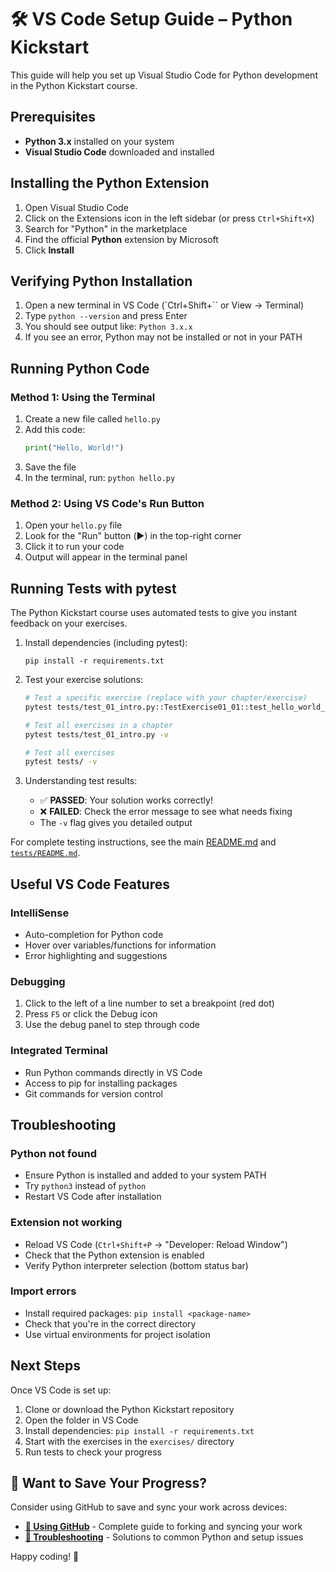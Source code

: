 # 🛠️ VS Code Setup Guide – Python Kickstart

This guide will help you set up Visual Studio Code for Python development in the Python Kickstart course.

## Prerequisites

- **Python 3.x** installed on your system
- **Visual Studio Code** downloaded and installed

## Installing the Python Extension

1. Open Visual Studio Code
2. Click on the Extensions icon in the left sidebar (or press `Ctrl+Shift+X`)
3. Search for "Python" in the marketplace
4. Find the official **Python** extension by Microsoft
5. Click **Install**

## Verifying Python Installation

1. Open a new terminal in VS Code (`Ctrl+Shift+`` or View → Terminal)
2. Type `python --version` and press Enter
3. You should see output like: `Python 3.x.x`
4. If you see an error, Python may not be installed or not in your PATH

## Running Python Code

### Method 1: Using the Terminal
1. Create a new file called `hello.py`
2. Add this code:
   ```python
   print("Hello, World!")
   ```
3. Save the file
4. In the terminal, run: `python hello.py`

### Method 2: Using VS Code's Run Button
1. Open your `hello.py` file
2. Look for the "Run" button (▶️) in the top-right corner
3. Click it to run your code
4. Output will appear in the terminal panel

## Running Tests with pytest

The Python Kickstart course uses automated tests to give you instant feedback on your exercises.

1. Install dependencies (including pytest):
   ```
   pip install -r requirements.txt
   ```

2. Test your exercise solutions:
   ```bash
   # Test a specific exercise (replace with your chapter/exercise)
   pytest tests/test_01_intro.py::TestExercise01_01::test_hello_world_output -v
   
   # Test all exercises in a chapter
   pytest tests/test_01_intro.py -v
   
   # Test all exercises
   pytest tests/ -v
   ```

3. Understanding test results:
   - ✅ **PASSED**: Your solution works correctly!
   - ❌ **FAILED**: Check the error message to see what needs fixing
   - The `-v` flag gives you detailed output

For complete testing instructions, see the main [README.md](../README.md#-testing-your-code) and [`tests/README.md`](../tests/README.md).

## Useful VS Code Features

### IntelliSense
- Auto-completion for Python code
- Hover over variables/functions for information
- Error highlighting and suggestions

### Debugging
1. Click to the left of a line number to set a breakpoint (red dot)
2. Press `F5` or click the Debug icon
3. Use the debug panel to step through code

### Integrated Terminal
- Run Python commands directly in VS Code
- Access to pip for installing packages
- Git commands for version control

## Troubleshooting

### Python not found
- Ensure Python is installed and added to your system PATH
- Try `python3` instead of `python`
- Restart VS Code after installation

### Extension not working
- Reload VS Code (`Ctrl+Shift+P` → "Developer: Reload Window")
- Check that the Python extension is enabled
- Verify Python interpreter selection (bottom status bar)

### Import errors
- Install required packages: `pip install <package-name>`
- Check that you're in the correct directory
- Use virtual environments for project isolation

## Next Steps

Once VS Code is set up:
1. Clone or download the Python Kickstart repository
2. Open the folder in VS Code
3. Install dependencies: `pip install -r requirements.txt`
4. Start with the exercises in the `exercises/` directory
5. Run tests to check your progress

## 💾 Want to Save Your Progress?

Consider using GitHub to save and sync your work across devices:
- **[🐙 Using GitHub](using-github.md)** - Complete guide to forking and syncing your work
- **[🚨 Troubleshooting](TROUBLESHOOTING.md)** - Solutions to common Python and setup issues

Happy coding! 🐍